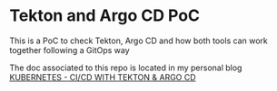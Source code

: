 # Tekton and Argo CD PoC

This is a PoC to check Tekton, Argo CD and how both tools can work together following a GitOps way

The doc associated to this repo is located in my personal blog [KUBERNETES - CI/CD WITH TEKTON & ARGO CD](https://jaruiz.io/kubernetes/2021/03/16/Tekton-ArgoCD/)
